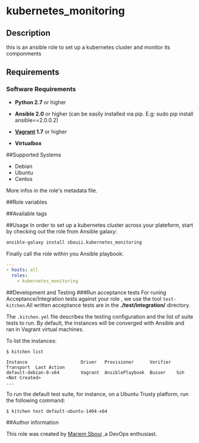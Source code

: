 # kubernetes_monitoring

## Description

this is an ansible role to set up a kubernetes cluster and monitor its componments


## Requirements

### Software Requirements

- **Python 2.7** or higher

- **Ansible 2.0** or higher (can be easily installed via pip. E.g: sudo pip install ansible==2.0.0.2)

- **[Vagrant](https://www.vagrantup.com/) 1.7** or higher 

- **Virtualbox**

##Supported Systems
- Debian
- Ubuntu
- Centos

More infos in the role's metadata file.

##Role variables

##Available tags

##Usage
In order to set up a kubernetes cluster across your plateform, start by checking out the role from Ansible galaxy:
```bash
ansible-galaxy install sbouii.kubernetes_monitoring
```

Finally call the role within you Ansible playbook:
```yaml
---
- hosts: all
  roles:
    - kubernetes_monitoring
```

##Development and Testing
###Run acceptance tests
For runing Acceptance/Integration tests against your role , we use the tool `test-kitchen`.All written acceptance tests are in the **./test/integration/** directory.

The `.kitchen.yml` file describes the testing configuration and the list of suite tests to run. By default, the instances will be converged with Ansible and ran in Vagrant virtual machines.

To list the instances:

    $ kitchen list

    Instance                    Driver   Provisioner      Verifier  Transport  Last Action
    default-debian-8-x64        Vagrant  AnsiblePlaybook  Busser    Ssh        <Not Created>
    ...

To run the default test suite, for instance, on a Ubuntu Trusty platform, run the following command:

    $ kitchen test default-ubuntu-1404-x64

##Author information

This role was created by [Mariem Sboui](https://www.linkedin.com/in/mariem-sboui-76906711b) ,a DevOps enthusiast.
